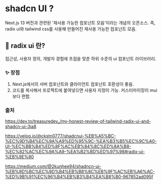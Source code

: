 # shadcn UI ?

Next.js 13 버전과 관련된 '재사용 가능한 컴포넌트 모음'이라는 개념의 오픈소스. 즉, radix ui와 tailwind css를 사용해 만들어진 재사용 가능한 컴포넌트 모음.

## 🧐 radix ui 란?
접근성, 사용자 정의, 개발자 경험에 초점을 맞춘 하위 수준의 ui 컴포넌트 라이브러리.


### ✨ 장점
1. Next.js에서의 서버 컴포넌트와 클라이언트 컴포넌트 호환성이 좋음.
2. 코드를 복사해서 프로젝트에 붙여넣으면 사용자 지정이 가능. 커스터마이징이 mui보다 편함.

### 출처
https://dev.to/treasuredev_/my-honest-review-of-tailwind-radix-ui-and-shadcn-ui-3ia8

https://velog.io/@ckstn0777/shadcnui-%EB%A5%BC-%EC%9D%B4%EC%9A%A9%ED%95%9C-%EA%B3%B5%EC%9C%A0-UI-%EC%BB%B4%ED%8F%AC%EB%84%8C%ED%8A%B8-%EC%82%AC%EC%9A%A9-%EA%B2%BD%ED%97%98#radix-ui-%EB%9E%80

https://medium.com/@2kunhee94/shadncn-ui-%EB%9D%BC%EC%9D%B4%EB%B8%8C%EB%9F%AC%EB%A6%AC-%ED%9B%91%EC%96%B4%EB%B3%B4%EA%B8%B0-967852ad095f
